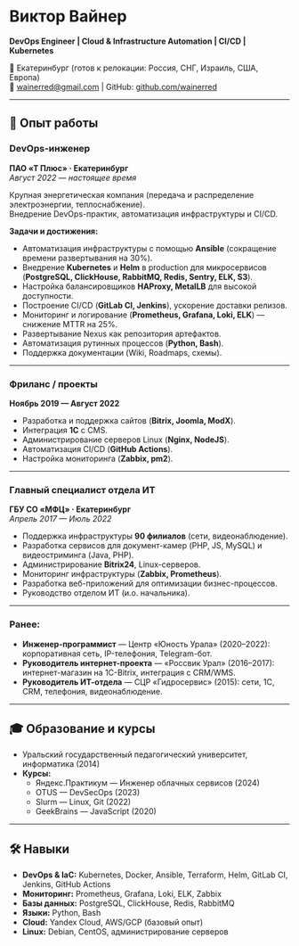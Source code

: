 # Виктор Вайнер
**DevOps Engineer | Cloud & Infrastructure Automation | CI/CD | Kubernetes**

📍 Екатеринбург (готов к релокации: Россия, СНГ, Израиль, США, Европа)  
📧 [wainerred@gmail.com](mailto:wainerred@gmail.com) | GitHub: [github.com/wainerred](https://github.com/wainerred)

---

## 💼 Опыт работы

### DevOps-инженер  
**ПАО «Т Плюс» · Екатеринбург**  
*Август 2022 — настоящее время*  

Крупная энергетическая компания (передача и распределение электроэнергии, теплоснабжение).  
Внедрение DevOps-практик, автоматизация инфраструктуры и CI/CD.

**Задачи и достижения:**
- Автоматизация инфраструктуры с помощью **Ansible** (сокращение времени развертывания на 30%).  
- Внедрение **Kubernetes** и **Helm** в production для микросервисов (**PostgreSQL, ClickHouse, RabbitMQ, Redis, Sentry, ELK, S3**).  
- Настройка балансировщиков **HAProxy, MetalLB** для высокой доступности.  
- Построение CI/CD (**GitLab CI, Jenkins**), ускорение доставки релизов.  
- Мониторинг и логирование (**Prometheus, Grafana, Loki, ELK**) — снижение MTTR на 25%.  
- Развертывание Nexus как репозитория артефактов.  
- Автоматизация рутинных процессов (**Python, Bash**).  
- Поддержка документации (Wiki, Roadmaps, схемы).  

---

### Фриланс / проекты  
**Ноябрь 2019 — Август 2022**  

- Разработка и поддержка сайтов (**Bitrix, Joomla, ModX**).  
- Интеграция **1С** с CMS.  
- Администрирование серверов Linux (**Nginx, NodeJS**).  
- Автоматизация CI/CD (**GitHub Actions**).  
- Настройка мониторинга (**Zabbix, pm2**).  

---

### Главный специалист отдела ИТ  
**ГБУ СО «МФЦ» · Екатеринбург**  
*Апрель 2017 — Июль 2022*  

- Поддержка инфраструктуры **90 филиалов** (сети, видеонаблюдение).  
- Разработка сервисов для документ-камер (PHP, JS, MySQL) и видеостриминга (Java, PHP).  
- Администрирование **Bitrix24**, Linux-серверов.  
- Мониторинг инфраструктуры (**Zabbix, Prometheus**).  
- Разработка веб-приложений для оптимизации бизнес-процессов.  
- Руководство отделом ИТ (и.о. начальника).  

---

### Ранее:  
- **Инженер-программист** — Центр «Юность Урала» (2020–2022): корпоративная сеть, IP-телефония, Telegram-бот.  
- **Руководитель интернет-проекта** — «Россвик Урал» (2016–2017): интернет-магазин на 1С-Bitrix, интеграция с CRM/WMS.  
- **Руководитель ИТ-отдела** — СЦР «Гидросервис» (2015): сети, 1С, CRM, телефония, видеонаблюдение.  

---

## 🎓 Образование и курсы
- Уральский государственный педагогический университет, информатика (2014)  
- **Курсы:**  
  - Яндекс.Практикум — Инженер облачных сервисов (2024)  
  - OTUS — DevSecOps (2023)  
  - Slurm — Linux, Git (2022)  
  - GeekBrains — JavaScript (2020)  

---

## 🛠️ Навыки
- **DevOps & IaC:** Kubernetes, Docker, Ansible, Terraform, Helm, GitLab CI, Jenkins, GitHub Actions  
- **Мониторинг:** Prometheus, Grafana, Loki, ELK, Zabbix  
- **Базы данных:** PostgreSQL, ClickHouse, Redis, RabbitMQ  
- **Языки:** Python, Bash  
- **Cloud:** Yandex Cloud, AWS/GCP (базовый опыт)  
- **Linux:** Debian, CentOS, администрирование серверов  
